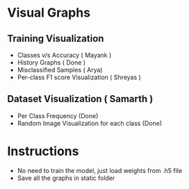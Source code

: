 # Visual Graphs
## Training Visualization
* Classes v/s Accuracy ( Mayank )
* History Graphs ( Done )
* Misclassified Samples ( Arya)
* Per-class F1 score Visualization ( Shreyas )

## Dataset Visualization ( Samarth )
* Per Class Frequency (Done)
* Random Image Visualization for each class (Done)

# Instructions
* No need to train the model, just load weights from .h5 file
* Save all the graphs in static folder
